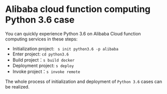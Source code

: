# Alibaba cloud function computing Python 3.6 case

You can quickly experience Python 3.6 on Alibaba Cloud function computing services in these steps:

- Initialization project: ` s init python3.6 -p alibaba`
- Enter project: `cd python3.6`
- Build project：`s build docker`
- Deployment project: `s deploy`
- Invoke project：`s invoke remote`

The whole process of initialization and deployment of `Python 3.6` cases can be realized.